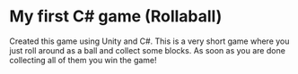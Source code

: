 # My first C# game (Rollaball)

Created this game using Unity and C#. This is a very short game where you just roll around as a ball and collect some blocks. As soon as you are done collecting all of them you win the game!

